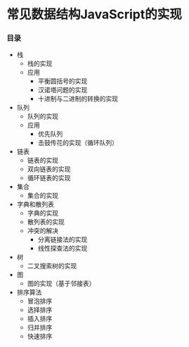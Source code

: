 # 常见数据结构JavaScript的实现

### 目录

* 栈
  * 栈的实现
  * 应用
    * 平衡圆括号的实现
    * 汉诺塔问题的实现
    * 十进制与二进制的转换的实现
* 队列
  * 队列的实现
  * 应用
    * 优先队列
    * 击鼓传花的实现（循环队列）
* 链表
  * 链表的实现
  * 双向链表的实现
  * 循环链表的实现
* 集合
  * 集合的实现
* 字典和散列表
  * 字典的实现
  * 散列表的实现
  * 冲突的解决
    * 分离链接法的实现
    * 线性探查法的实现
* 树
  * 二叉搜索树的实现
* 图
  * 图的实现（基于邻接表）
* 排序算法
  * 冒泡排序
  * 选择排序
  * 插入排序
  * 归并排序
  * 快速排序
